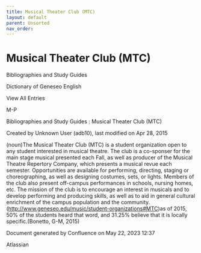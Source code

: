 ```yaml
---
title: Musical Theater Club (MTC)
layout: default
parent: Unsorted
nav_order:
---
```


# Musical Theater Club (MTC)

Bibliographies and Study Guides

Dictionary of Geneseo English

View All Entries

M-P

Bibliographies and Study Guides : Musical Theater Club (MTC)

Created by  Unknown User (adb10), last modified on Apr 28, 2015

(noun)The Musical Theater Club (MTC) is a student organization open to any student interested in musical theatre. The club is a co-sponser for the main stage musical presented each Fall, as well as producer of the Musical Theatre Repertory Company, which presents a musical revue each semester. Opportunities are available for performing, directing, staging or choreographing, as well as designing costumes, sets, or lights. Members of the club also present off-campus performances in schools, nursing homes, etc. The mission of the club is to encourage an interest in musicals and to develop performing and producing skills, as well as to aid in general cultural enrichment of the campus population and the community.(http://www.geneseo.edu/music/student-organizations#MTC)as of 2015, 50% of the students heard that word, and 31.25% believe that it is locally specific.(Bonetto, G-M, 2015) 

Document generated by Confluence on May 22, 2023 12:37

Atlassian
